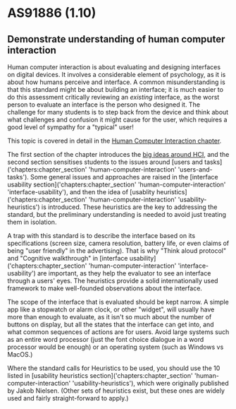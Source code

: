 # AS91886 (1.10)

## Demonstrate understanding of human computer interaction

Human computer interaction is about evaluating and designing interfaces on digital devices.
It involves a considerable element of psychology, as it is about how humans perceive and interface.
A common misunderstanding is that this standard might be about building an interface; it is much easier to do this assessment critically reviewing an *existing* interface, as the worst person to evaluate an interface is the person who designed it.
The challenge for many students is to step back from the device and think about what challenges and confusion it might cause for the user, which requires a good level of sympathy for a "typical" user!

This topic is covered in detail in the [Human Computer Interaction chapter]('chapters:chapter' 'human-computer-interaction').

The first section of the chapter introduces the [big ideas around HCI]('chapters:chapter' 'human-computer-interaction'), and the second section sensitises students to the issues around [users and tasks]('chapters:chapter_section' 'human-computer-interaction' 'users-and-tasks').
Some general issues and approaches are raised in the [interface usability section]('chapters:chapter_section' 'human-computer-interaction' 'interface-usability'), and then the idea of [usablity heuristics]('chapters:chapter_section' 'human-computer-interaction' 'usability-heuristics') is introduced.
These heuristics are the key to addressing the standard, but the preliminary understanding is needed to avoid just treating them in isolation.

A trap with this standard is to describe the interface based on its specifications (screen size, camera resolution, battery life, or even claims of being "user friendly" in the advertising).
That is why "Think aloud protocol" and "Cognitive walkthrough" in [interface usability]('chapters:chapter_section' 'human-computer-interaction' 'interface-usability') are important, as they help the evaluator to see an interface through a users' eyes.
The heuristics provide a solid internationally used framework to make well-founded observations about the interface.

The scope of the interface that is evaluated should be kept narrow.
A simple app like a stopwatch or alarm clock, or other "widget", will usually have more than enough to evaluate, as it isn't so much about the number of buttons on display, but all the states that the interface can get into, and what common sequences of actions are for users.
Avoid large systems such as an entire word processor (just the font choice dialogue in a word processor would be enough) or an operating system (such as Windows vs MacOS.)

Where the standard calls for Heuristics to be used, you should use the 10 listed in [usability heuristics section]('chapters:chapter_section' 'human-computer-interaction' 'usability-heuristics'), which were originally published by Jakob Nielsen.
(Other sets of heuristics exist, but these ones are widely used and fairly straight-forward to apply.)
